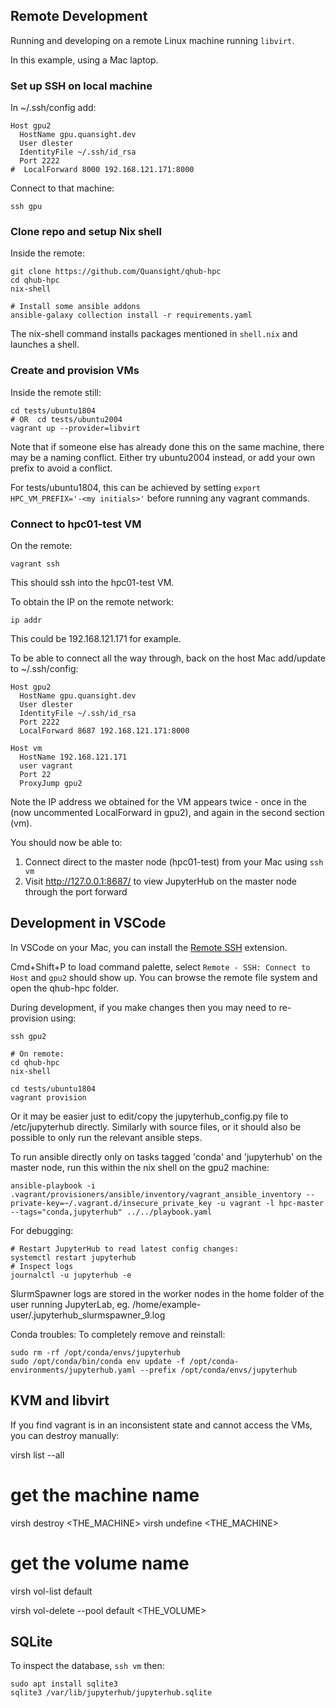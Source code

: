 ## Remote Development

Running and developing on a remote Linux machine running `libvirt`.

In this example, using a Mac laptop.

### Set up SSH on local machine

In ~/.ssh/config add:

```
Host gpu2
  HostName gpu.quansight.dev
  User dlester
  IdentityFile ~/.ssh/id_rsa
  Port 2222
#  LocalForward 8000 192.168.121.171:8000
```

Connect to that machine:

```
ssh gpu
```

### Clone repo and setup Nix shell

Inside the remote:

```
git clone https://github.com/Quansight/qhub-hpc
cd qhub-hpc
nix-shell

# Install some ansible addons
ansible-galaxy collection install -r requirements.yaml
```

The nix-shell command installs packages mentioned in `shell.nix` and launches a shell.

### Create and provision VMs

Inside the remote still:

```
cd tests/ubuntu1804
# OR  cd tests/ubuntu2004
vagrant up --provider=libvirt
```

Note that if someone else has already done this on the same machine, there may be a naming conflict. Either try 
ubuntu2004 instead, or add your own prefix to avoid a conflict.

For tests/ubuntu1804, this can be achieved by setting `export HPC_VM_PREFIX='-<my initials>'` before running any vagrant commands.

### Connect to hpc01-test VM

On the remote:

```
vagrant ssh
```

This should ssh into the hpc01-test VM.

To obtain the IP on the remote network:

```
ip addr
```

This could be 192.168.121.171 for example.

To be able to connect all the way through, back on the host Mac add/update to ~/.ssh/config:

```
Host gpu2
  HostName gpu.quansight.dev
  User dlester
  IdentityFile ~/.ssh/id_rsa
  Port 2222
  LocalForward 8687 192.168.121.171:8000

Host vm
  HostName 192.168.121.171
  user vagrant
  Port 22
  ProxyJump gpu2 
```

Note the IP address we obtained for the VM appears twice - once in the (now uncommented LocalForward in gpu2), and 
again in the second section (vm).

You should now be able to:

1. Connect direct to the master node (hpc01-test) from your Mac using `ssh vm`
2. Visit http://127.0.0.1:8687/ to view JupyterHub on the master node through the port forward

## Development in VSCode

In VSCode on your Mac, you can install the [Remote SSH](https://marketplace.visualstudio.com/items?itemName=ms-vscode-remote.remote-ssh) extension.

Cmd+Shift+P to load command palette, select `Remote - SSH: Connect to Host` and `gpu2` should show up. You can browse the remote file system and open the qhub-hpc folder.

During development, if you make changes then you may need to re-provision using:

```
ssh gpu2

# On remote:
cd qhub-hpc
nix-shell

cd tests/ubuntu1804
vagrant provision
```

Or it may be easier just to edit/copy the jupyterhub_config.py file to /etc/jupyterhub directly.
Similarly with source files, or it should also be possible to only run the relevant ansible steps.

To run ansible directly only on tasks tagged 'conda' and 'jupyterhub' on the master node, run this within the nix shell on the gpu2 machine:

```
ansible-playbook -i .vagrant/provisioners/ansible/inventory/vagrant_ansible_inventory --private-key=~/.vagrant.d/insecure_private_key -u vagrant -l hpc-master --tags="conda,jupyterhub" ../../playbook.yaml
```

For debugging:

```
# Restart JupyterHub to read latest config changes:
systemctl restart jupyterhub
# Inspect logs
journalctl -u jupyterhub -e
```

SlurmSpawner logs are stored in the worker nodes in the home folder of the user running JupyterLab, eg. /home/example-user/.jupyterhub_slurmspawner_9.log

Conda troubles:
To completely remove and reinstall:
```
sudo rm -rf /opt/conda/envs/jupyterhub
sudo /opt/conda/bin/conda env update -f /opt/conda-environments/jupyterhub.yaml --prefix /opt/conda/envs/jupyterhub
```

## KVM and libvirt

If you find vagrant is in an inconsistent state and cannot access the VMs, you can destroy manually:

virsh list --all
# get the machine name

virsh destroy <THE_MACHINE>
virsh undefine <THE_MACHINE>

# get the volume name
virsh vol-list default

virsh vol-delete --pool default <THE_VOLUME>

## SQLite

To inspect the database, `ssh vm` then:

```
sudo apt install sqlite3
sqlite3 /var/lib/jupyterhub/jupyterhub.sqlite
```
